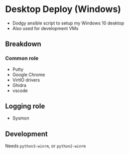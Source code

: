 # Desktop Deploy (Windows)

* Dodgy ansible script to setup my Windows 10 desktop
* Also used for development VMs

## Breakdown

### Common role

* Putty
* Google Chrome
* VirtIO drivers
* Ghidra
* vscode

## Logging role

* Sysmon

## Development

Needs `python3-winrm`, or `python2-winrm`

